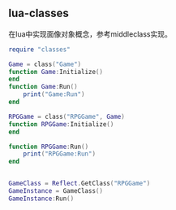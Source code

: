 lua-classes
----------

在lua中实现面像对象概念，参考middleclass实现。

```lua
require "classes"

Game = class("Game")
function Game:Initialize()
end
function Game:Run()
    print("Game:Run")
end

RPGGame = class("RPGGame", Game)
function RPGGame:Initialize()
end

function RPGGame:Run()
    print("RPGGame:Run")
end


GameClass = Reflect.GetClass("RPGGame")
GameInstance = GameClass()
GameInstance:Run()

```


